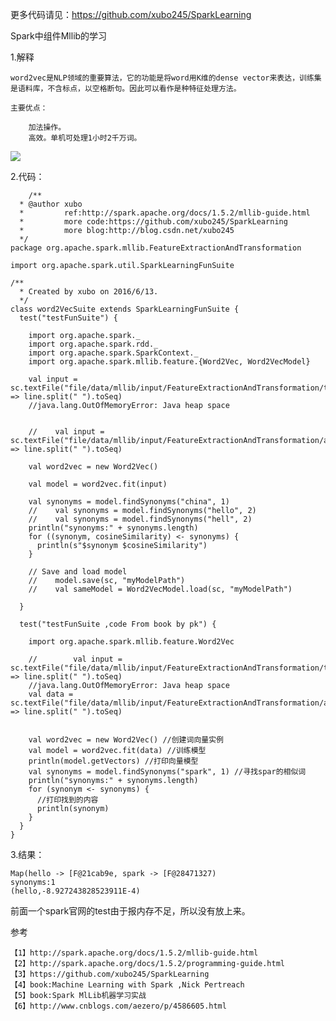 
更多代码请见：https://github.com/xubo245/SparkLearning

Spark中组件Mllib的学习

1.解释

	word2vec是NLP领域的重要算法，它的功能是将word用K维的dense vector来表达，训练集是语料库，不含标点，以空格断句。因此可以看作是种特征处理方法。
	
	主要优点：
	
	    加法操作。
	    高效。单机可处理1小时2千万词。



![](http://images0.cnblogs.com/blog2015/679630/201506/181709121708170.png)


2.代码：
	
		/**
	  * @author xubo
	  *         ref:http://spark.apache.org/docs/1.5.2/mllib-guide.html
	  *         more code:https://github.com/xubo245/SparkLearning
	  *         more blog:http://blog.csdn.net/xubo245
	  */
	package org.apache.spark.mllib.FeatureExtractionAndTransformation
	
	import org.apache.spark.util.SparkLearningFunSuite
	
	/**
	  * Created by xubo on 2016/6/13.
	  */
	class word2VecSuite extends SparkLearningFunSuite {
	  test("testFunSuite") {
	
	    import org.apache.spark._
	    import org.apache.spark.rdd._
	    import org.apache.spark.SparkContext._
	    import org.apache.spark.mllib.feature.{Word2Vec, Word2VecModel}
	
	    val input = sc.textFile("file/data/mllib/input/FeatureExtractionAndTransformation/text8").map(line => line.split(" ").toSeq)
	    //java.lang.OutOfMemoryError: Java heap space
	
	
	    //    val input = sc.textFile("file/data/mllib/input/FeatureExtractionAndTransformation/a.txt").map(line => line.split(" ").toSeq)
	
	    val word2vec = new Word2Vec()
	
	    val model = word2vec.fit(input)
	
	    val synonyms = model.findSynonyms("china", 1)
	    //    val synonyms = model.findSynonyms("hello", 2)
	    //    val synonyms = model.findSynonyms("hell", 2)
	    println("synonyms:" + synonyms.length)
	    for ((synonym, cosineSimilarity) <- synonyms) {
	      println(s"$synonym $cosineSimilarity")
	    }
	
	    // Save and load model
	    //    model.save(sc, "myModelPath")
	    //    val sameModel = Word2VecModel.load(sc, "myModelPath")
	
	  }
	
	  test("testFunSuite ,code From book by pk") {
	
	    import org.apache.spark.mllib.feature.Word2Vec
	
	    //        val input = sc.textFile("file/data/mllib/input/FeatureExtractionAndTransformation/text8").map(line => line.split(" ").toSeq)
	    //java.lang.OutOfMemoryError: Java heap space
	    val data = sc.textFile("file/data/mllib/input/FeatureExtractionAndTransformation/aWord2vec.txt").map(line => line.split(" ").toSeq)
	
	
	    val word2vec = new Word2Vec() //创建词向量实例
	    val model = word2vec.fit(data) //训练模型
	    println(model.getVectors) //打印向量模型
	    val synonyms = model.findSynonyms("spark", 1) //寻找spar的相似词
	    println("synonyms:" + synonyms.length)
	    for (synonym <- synonyms) {
	      //打印找到的内容
	      println(synonym)
	    }
	  }
	}



3.结果：

	Map(hello -> [F@21cab9e, spark -> [F@28471327)
	synonyms:1
	(hello,-8.927243828523911E-4)

前面一个spark官网的test由于报内存不足，所以没有放上来。

参考

	【1】http://spark.apache.org/docs/1.5.2/mllib-guide.html 
	【2】http://spark.apache.org/docs/1.5.2/programming-guide.html
	【3】https://github.com/xubo245/SparkLearning
	【4】book:Machine Learning with Spark ,Nick Pertreach
    【5】book:Spark MlLib机器学习实战
	【6】http://www.cnblogs.com/aezero/p/4586605.html
